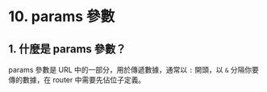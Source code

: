 # 10. params 參數

## 1. 什麼是 params 參數？

params 參數是 URL 中的一部分，用於傳遞數據，通常以 `:` 開頭，以 `&` 分隔你要傳的數據，在 router 中需要先佔位子定義。
